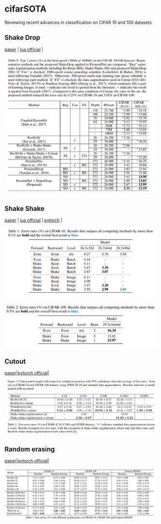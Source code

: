 # cifarSOTA

Reviewing recent advances in classification on CIFAR 10 and 100 datasets


## Shake Drop

[paper](https://arxiv.org/abs/1802.02375) | [lua official](https://github.com/imenurok/ShakeDrop) | 


![](shakedrop.png)


## Shake Shake

[paper](https://arxiv.org/abs/1705.07485) | [lua official](https://github.com/xgastaldi/shake-shake) | [pytorch](https://github.com/hysts/pytorch_shake_shake) | 


![](shake-shake.png)

![](shake_shake_cifar100.png)

## Cutout

[paper](https://arxiv.org/abs/1708.04552)|[pytorch official](https://github.com/uoguelph-mlrg/Cutout)|

![](cutout.png)

## Random erasing

[paper](https://arxiv.org/abs/1708.04896)|[pytorch official](https://github.com/zhunzhong07/Random-Erasing)|


![](random_erasing.png)

